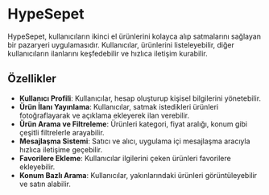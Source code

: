 # HypeSepet

HypeSepet, kullanıcıların ikinci el ürünlerini kolayca alıp satmalarını sağlayan bir pazaryeri uygulamasıdır. Kullanıcılar, ürünlerini listeleyebilir, diğer kullanıcıların ilanlarını keşfedebilir ve hızlıca iletişim kurabilir.

## Özellikler

- **Kullanıcı Profili**: Kullanıcılar, hesap oluşturup kişisel bilgilerini yönetebilir.
- **Ürün İlanı Yayınlama**: Kullanıcılar, satmak istedikleri ürünleri fotoğraflayarak ve açıklama ekleyerek ilan verebilir.
- **Ürün Arama ve Filtreleme**: Ürünleri kategori, fiyat aralığı, konum gibi çeşitli filtrelerle arayabilir.
- **Mesajlaşma Sistemi**: Satıcı ve alıcı, uygulama içi mesajlaşma aracıyla hızlıca iletişime geçebilir.
- **Favorilere Ekleme**: Kullanıcılar ilgilerini çeken ürünleri favorilere ekleyebilir.
- **Konum Bazlı Arama**: Kullanıcılar, yakınlarındaki ürünleri görüntüleyebilir ve satın alabilir.
